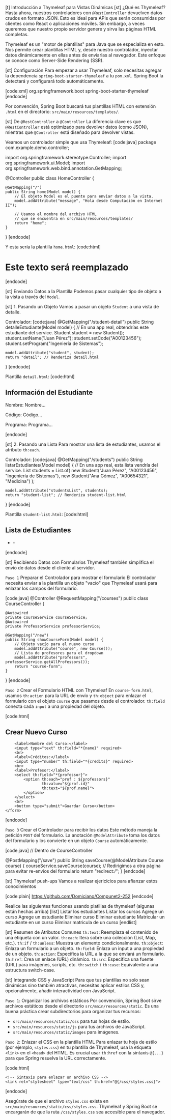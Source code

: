 [t] Introducción a Thymeleaf para Vistas Dinámicas
[st] ¿Qué es Thymeleaf?
Hasta ahora, nuestros controladores con `@RestController` devuelven datos crudos en formato JSON. Esto es ideal para APIs que serán consumidas por clientes como React o aplicaciones móviles. Sin embargo, a veces queremos que nuestro propio servidor genere y sirva las páginas HTML completas.

Thymeleaf es un "motor de plantillas" para Java que se especializa en esto. Nos permite crear plantillas HTML y, desde nuestro controlador, inyectar datos dinámicamente en ellas antes de enviarlas al navegador. Este enfoque se conoce como Server-Side Rendering (SSR).

[st] Configuración
Para empezar a usar Thymeleaf, solo necesitas agregar la dependencia `spring-boot-starter-thymeleaf` a tu `pom.xml`. Spring Boot la detectará y configurará todo automáticamente.

[code:xml]
<dependency>
    <groupId>org.springframework.boot</groupId>
    <artifactId>spring-boot-starter-thymeleaf</artifactId>
</dependency>
[endcode]

Por convención, Spring Boot buscará tus plantillas HTML con extensión `.html` en el directorio: `src/main/resources/templates/`.

[st] De `@RestController` a `@Controller`
La diferencia clave es que `@RestController` está optimizado para devolver datos (como JSON), mientras que `@Controller` está diseñado para devolver vistas.

Veamos un controlador simple que usa Thymeleaf:
[code:java]
package com.example.demo.controller;

import org.springframework.stereotype.Controller;
import org.springframework.ui.Model;
import org.springframework.web.bind.annotation.GetMapping;

@Controller
public class HomeController {

    @GetMapping("/")
    public String home(Model model) {
        // El objeto Model es el puente para enviar datos a la vista.
        model.addAttribute("message", "Hola desde Computación en Internet II");
        
        // Usamos el nombre del archivo HTML 
        // que se encuentra en src/main/resources/templates/
        return "home"; 
    }
}
[endcode]

Y esta sería la plantilla `home.html`:
[code:html]
<!DOCTYPE html>
<html xmlns:th="http://www.thymeleaf.org">
<head>
    <meta charset="UTF-8">
    <title>Inicio</title>
</head>
<body>
    <!-- th:text reemplaza el contenido de la etiqueta h1 -->
    <h1 th:text="${message}">Este texto será reemplazado</h1>
</body>
</html>
[endcode]

[st] Enviando Datos a la Plantilla
Podemos pasar cualquier tipo de objeto a la vista a través del `Model`.

[st] 1. Pasando un Objeto
Vamos a pasar un objeto `Student` a una vista de detalle.

Controlador:
[code:java]
@GetMapping("/student-detail")
public String detalleEstudiante(Model model) {
    // En una app real, obtendrías este estudiante del service.
    Student student = new Student();
    student.setName("Juan Pérez");
    student.setCode("A00123456");
    student.setProgram("Ingeniería de Sistemas");

    model.addAttribute("student", student);
    return "detail"; // Renderiza detail.html
}
[endcode]

Plantilla `detail.html`:
[code:html]
<!DOCTYPE html>
<html xmlns:th="http://www.thymeleaf.org">
<body>
    <h2>Información del Estudiante</h2>
    <p>Nombre: <span th:text="${student.name}">Nombre...</span></p>
    <p>Código: <span th:text="${student.code}">Código...</span></p>
    <p>Programa: <span th:text="${student.program}">Programa...</span></p>
</body>
</html>
[endcode]

[st] 2. Pasando una Lista
Para mostrar una lista de estudiantes, usamos el atributo `th:each`.

Controlador:
[code:java]
@GetMapping("/students")
public String listarEstudiantes(Model model) {
    // En una app real, esta lista vendría del service.
    List<Student> students = List.of(
        new Student("Juan Pérez", "A00123456", "Ingeniería de Sistemas"),
        new Student("Ana Gómez", "A00654321", "Medicina")
    );

    model.addAttribute("studentsList", students); 
    return "student-list"; // Renderiza student-list.html
}
[endcode]

Plantilla `student-list.html`:
[code:html]
<!DOCTYPE html>
<html xmlns:th="http://www.thymeleaf.org">
<body>
    <h2>Lista de Estudiantes</h2>
    <ul>
        <li th:each="s : ${studentsList}">
            <strong th:text="${s.name}"></strong> - 
            <span th:text="${s.program}"></span>
        </li>
    </ul>
</body>
</html>
[endcode]

[st] Recibiendo Datos con Formularios
Thymeleaf también simplifica el envío de datos desde el cliente al servidor.

`Paso 1`
Preparar el Controlador para mostrar el formulario
El controlador necesita enviar a la plantilla un objeto "vacío" que Thymeleaf usará para enlazar los campos del formulario.

[code:java]
@Controller
@RequestMapping("/courses")
public class CourseController {
    
    @Autowired
    private CourseService courseService;
    @Autowired
    private ProfessorService professorService;

    @GetMapping("/new")
    public String showCourseForm(Model model) {
        // Objeto vacío para el nuevo curso
        model.addAttribute("course", new Course()); 
        // Lista de profesores para el dropdown
        model.addAttribute("professors", professorService.getAllProfessors());
        return "course-form";
    }
}
[endcode]

`Paso 2`
Crear el Formulario HTML con Thymeleaf
En `course-form.html`, usamos `th:action` para la URL de envío y `th:object` para enlazar el formulario con el objeto `course` que pasamos desde el controlador. `th:field` conecta cada `input` a una propiedad del objeto.

[code:html]
<!DOCTYPE html>
<html xmlns:th="http://www.thymeleaf.org">
<body>
    <h2>Crear Nuevo Curso</h2>
    <form th:action="@{/courses/save}" th:object="${course}" method="post">
        
        <label>Nombre del Curso:</label>
        <input type="text" th:field="*{name}" required>
        <br>
        <label>Créditos:</label>
        <input type="number" th:field="*{credits}" required>
        <br>
        <label>Profesor:</label>
        <select th:field="*{professor}">
            <option th:each="prof : ${professors}"
                    th:value="${prof.id}"
                    th:text="${prof.name}">
            </option>
        </select>
        <br>
        <button type="submit">Guardar Curso</button>
    </form>
</body>
</html>
[endcode]

`Paso 3`
Crear el Controlador para recibir los datos
Este método maneja la petición `POST` del formulario. La anotación `@ModelAttribute` toma los datos del formulario y los convierte en un objeto `Course` automáticamente.

[code:java]
// Dentro de CourseController

@PostMapping("/save")
public String saveCourse(@ModelAttribute Course course) {
    courseService.saveCourse(course);
    // Redirigimos a otra página para evitar re-envíos del formulario
    return "redirect:/"; 
}
[endcode]

[st] Thymeleaf push-ups
Vamos a realizar ejericicios para afianzar estos conocimientos

[code:plain]
https://github.com/Domiciano/Compunet2-252
[endcode]

Realice las siguientes funciones usando platillas de thymeleaf (algunas están hechas arriba)
[list]
Listar los estudiantes
Listar los cursos
Agrege un curso
Agrege un estudiante
Eliminar curso
Eliminar estudiante
Matricular un estudiante en un curso
Eliminar matricula de un curso
[endlist]

[st] Resumen de Atributos Comunes
`th:text`: Reemplaza el contenido de una etiqueta con un valor.
`th:each`: Itera sobre una colección (List, Map, etc.).
`th:if` / `th:unless`: Muestra un elemento condicionalmente.
`th:object`: Enlaza un formulario a un objeto.
`th:field`: Enlaza un input a una propiedad de un objeto.
`th:action`: Especifica la URL a la que se enviará un formulario.
`th:href`: Crea un enlace (URL) dinámico.
`th:src`: Especifica una fuente (URL) para imágenes, scripts, etc.
`th:switch` / `th:case`: Equivalente a una estructura switch-case.

[st] Integrando CSS y JavaScript
Para que tus plantillas no solo sean dinámicas sino también atractivas, necesitas aplicar estilos CSS y, opcionalmente, añadir interactividad con JavaScript.

`Paso 1`: Organizar los archivos estáticos
Por convención, Spring Boot sirve archivos estáticos desde el directorio `src/main/resources/static`. Es una buena práctica crear subdirectorios para organizar tus recursos:

- `src/main/resources/static/css` para tus hojas de estilo.
- `src/main/resources/static/js` para tus archivos de JavaScript.
- `src/main/resources/static/images` para imágenes.

`Paso 2`: Enlazar el CSS en la plantilla HTML
Para enlazar tu hoja de estilo (por ejemplo, `styles.css`) en tu plantilla de Thymeleaf, usa la etiqueta `<link>` en el `<head>` del HTML. Es crucial usar `th:href` con la sintaxis `@{...}` para que Spring resuelva la URL correctamente.

[code:html]
<!DOCTYPE html>
<html xmlns:th="http://www.thymeleaf.org">
<head>
    <meta charset="UTF-8">
    <title>Mi App</title>
    
    <!-- Sintaxis para enlazar un archivo CSS -->
    <link rel="stylesheet" type="text/css" th:href="@{/css/styles.css}">
</head>
<body>
    <!-- El contenido de tu página va aquí -->
</body>
</html>
[endcode]

Asegúrate de que el archivo `styles.css` exista en `src/main/resources/static/css/styles.css`. Thymeleaf y Spring Boot se encargarán de que la ruta `/css/styles.css` sea accesible para el navegador.